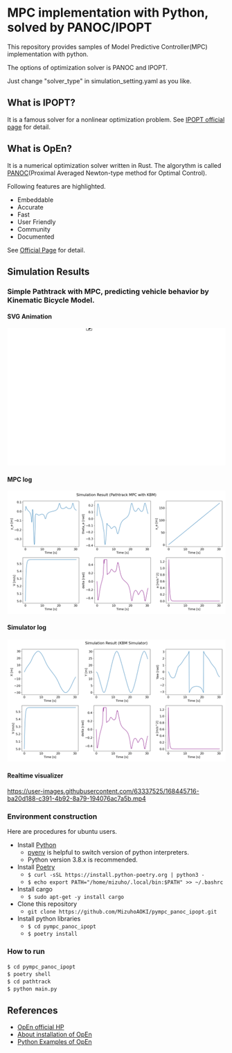 # MPC implementation with Python, solved by PANOC/IPOPT
This repository provides samples of Model Predictive Controller(MPC) implementation with python. 

The options of optimization solver is PANOC and IPOPT. 

Just change "solver_type" in simulation_setting.yaml as you like. 

## What is IPOPT?
It is a famous solver for a nonlinear optimization problem.
See [IPOPT official page](https://coin-or.github.io/Ipopt/) for detail.

## What is OpEn?
It is a numerical optimization solver written in Rust. The algorythm is called [PANOC](https://arxiv.org/abs/1709.06487)(Proximal Averaged Newton-type method for Optimal Control).

Following features are highlighted.
- Embeddable
- Accurate
- Fast
- User Friendly
- Community
- Documented

See [Official Page](https://alphaville.github.io/optimization-engine/) for detail.


## Simulation Results
### Simple Pathtrack with MPC, predicting vehicle behavior by Kinematic Bicycle Model.
#### SVG Animation
![](./media/sample_result_pathtrack/trajectory.svg)
#### MPC log
![](./media/sample_result_pathtrack/mpc_result.png)
#### Simulator log
![](./media/sample_result_pathtrack/simulator_result.png)
#### Realtime visualizer
https://user-images.githubusercontent.com/63337525/168445716-ba20d188-c391-4b92-8a79-194076ac7a5b.mp4


<!--
## Environment costruction
Check latest information at [the official page](https://alphaville.github.io/optimization-engine/docs/installation).

### Install python, rust, and clang
- Install [Rust](https://www.rust-lang.org/tools/install)
- Install [Python](https://www.python.org/)
    - Use python 3.x
- Install [Clang](https://github.com/rust-lang/rust-bindgen/blob/master/book/src/requirements.md)

#### Especially for windows users who have [scoop](https://scoop.sh/), just run following commands.
- ```scoop install python```
- ```scoop install rustup```

#### Install latest opengen
- ```git clone https://github.com/alphaville/optimization-engine.git```
- ```cd optimization-engine/open-codegen```
- ```python setup.py install```
- ```cd ..``` (move to optimization-engine/)
- ```cargo build```

#### Install other python packages
- ```pip install -r requirements.txt```
-->

### Environment construction

Here are procedures for ubuntu users.

- Install [Python](https://www.python.org/)
    - [pyenv](https://github.com/pyenv/pyenv) is helpful to switch version of python interpreters.
    - Python version 3.8.x is recommended.
- Install [Poetry](https://python-poetry.org/)  
    - `$ curl -sSL https://install.python-poetry.org | python3 -`  
    - `$ echo export PATH="/home/mizuho/.local/bin:$PATH" >> ~/.bashrc`
- Install cargo
    - `$ sudo apt-get -y install cargo`
- Clone this repository
    - `git clone https://github.com/MizuhoAOKI/pympc_panoc_ipopt.git`
- Install python libraries
    - ```$ cd pympc_panoc_ipopt```
    - ```$ poetry install ```

### How to run
```$ cd pympc_panoc_ipopt```  
```$ poetry shell```  
```$ cd pathtrack```  
```$ python main.py```  

## References
- [OpEn official HP](https://alphaville.github.io/optimization-engine/)
- [About installation of OpEn](https://alphaville.github.io/optimization-engine/docs/installation)
- [Python Examples of OpEn](https://alphaville.github.io/optimization-engine/docs/python-examples)
